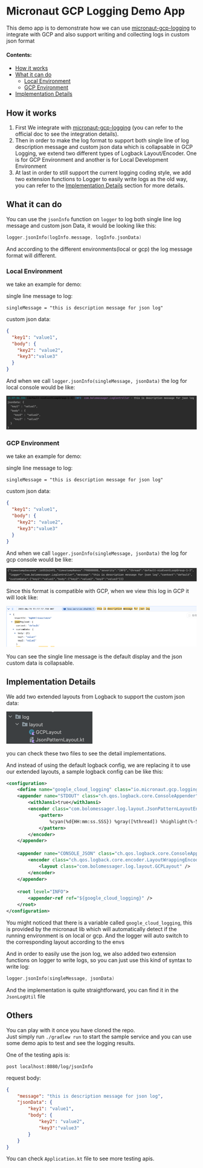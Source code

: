 # Micronaut GCP Logging Demo App


This demo app is to demonstrate how we can use [micronaut-gcp-logging](https://micronaut-projects.github.io/micronaut-gcp/latest/guide/#logging) to integrate with GCP and also support writing and collecting logs in custom json format   

#### Contents:

* [How it works](#how-it-works)
* [What it can do](#what-it-can-do)
    * [Local Environment](#local-environment)
    * [GCP Environment](#gcp-environment)
* [Implementation Details](#implementation-details)


## How it works

1. First We integrate with [micronaut-gcp-logging](https://micronaut-projects.github.io/micronaut-gcp/latest/guide/#logging) (you can refer to the official doc to see the integration details). 
2. Then in order to make the log format to support both single line of log description message and custom json data which is collapsable in GCP Logging, we extend two different types of Logback Layout/Encoder. One is for GCP Environment and another is for Local Development Environment
3. At last in order to still support the current logging coding style, we add two extension functions to Logger to easily write logs as the old way, you can refer to the [Implementation Details](#implementation-details) section for more details.

## What it can do
You can use the `jsonInfo` function on `logger` to log both single line log message and custom json Data, it would be looking like this:

```kotlin
logger.jsonInfo(logInfo.message, logInfo.jsonData)
```
And according to the different environments(local or gcp) the log message format will different.

### Local Environment
we take an example for demo:

single line message to log:
```
singleMessage = "this is description message for json log"
```

custom json data:
```json
{
  "key1": "value1",
  "body": {
    "key2": "value2",
    "key3":"value3"
  }
}
```

And when we call `logger.jsonInfo(singleMessage, jsonData)` the log for local console would be like:

![](local_json_log.png)

### GCP Environment
we take an example for demo:

single line message to log:
```
singleMessage = "this is description message for json log"
```

custom json data:
```json
{
  "key1": "value1",
  "body": {
    "key2": "value2",
    "key3":"value3"
  }
}
```

And when we call `logger.jsonInfo(singleMessage, jsonData)` the log for gcp console would be like:

![](gcp_json_console_log.png)

Since this format is compatible with GCP, when we view this log in GCP it will look like:

![](gcp_json_logger_log.png)

You can see the single line message is the default display and the json custom data is collapsable.  

## Implementation Details

We add two extended layouts from Logback to support the custom json data:

![](log_layout.png)

you can check these two files to see the detail implementations.

And instead of using the default logback config, we are replacing it to use our extended layouts, a sample logback config can be like this:
```xml
<configuration>
    <define name="google_cloud_logging" class="io.micronaut.gcp.logging.GoogleCloudPropertyDefiner" />
    <appender name="STDOUT" class="ch.qos.logback.core.ConsoleAppender">
        <withJansi>true</withJansi>
        <encoder class="com.bolomessager.log.layout.JsonPatternLayoutEncoder">
            <pattern>
                %cyan(%d{HH:mm:ss.SSS}) %gray([%thread]) %highlight(%-5level) %magenta(%logger{36}) - %msg%n
            </pattern>
        </encoder>
    </appender>

    <appender name="CONSOLE_JSON" class="ch.qos.logback.core.ConsoleAppender">
        <encoder class="ch.qos.logback.core.encoder.LayoutWrappingEncoder">
            <layout class="com.bolomessager.log.layout.GCPLayout" />
        </encoder>
    </appender>

    <root level="INFO">
        <appender-ref ref="${google_cloud_logging}" />
    </root>
</configuration>
```

You might noticed that there is a variable called `google_cloud_logging`, this is provided by the micronaut lib which will automatically detect if the running environment is on local or gcp. And the logger will auto switch to the corresponding layout according to the envs

And in order to easily use the json log, we also added two extension functions on logger to write logs, so you can just use this kind of syntax to write log:

```kotlin
logger.jsonInfo(singleMessage, jsonData)
```

And the implementation is quite straightforward, you can find it in the `JsonLogUtil` file

## Others

You can play with it once you have cloned the repo.\
Just simply run `./gradlew run` to start the sample service and you can use some demo apis to test and see the logging results.

One of the testing apis is:
```
post localhost:8080/log/jsonInfo
```
request body:
```json
{
    "message": "this is description message for json log",
    "jsonData": {
        "key1": "value1",
        "body": {
            "key2": "value2",
            "key3":"value3"
        }
    }
}
```

You can check `Application.kt` file to see more testing apis.

